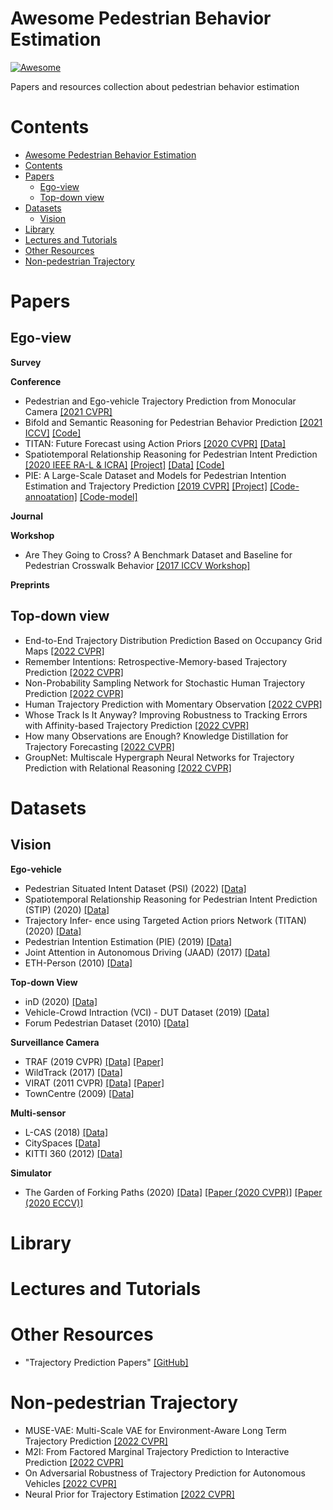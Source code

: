 # Awesome Pedestrian Behavior Estimation
[![Awesome](https://cdn.rawgit.com/sindresorhus/awesome/d7305f38d29fed78fa85652e3a63e154dd8e8829/media/badge.svg)](https://github.com/sindresorhus/awesome)

Papers and resources collection about pedestrian behavior estimation

# Contents
- [Awesome Pedestrian Behavior Estimation](#awesome-pedestrian-behavior-estimation)
- [Contents](#contents)
- [Papers](#papers)
  - [Ego-view](#ego-view)
  - [Top-down view](#top-down-view)
- [Datasets](#datasets)
  - [Vision](#vision)
- [Library](#library)
- [Lectures and Tutorials](#lectures-and-tutorials)
- [Other Resources](#other-resources)
- [Non-pedestrian Trajectory](#non-pedestrian-trajectory)

# Papers

## Ego-view

**Survey**

**Conference**
- Pedestrian and Ego-vehicle Trajectory Prediction from Monocular Camera [[2021 CVPR]](https://openaccess.thecvf.com/content/CVPR2021/papers/Neumann_Pedestrian_and_Ego-Vehicle_Trajectory_Prediction_From_Monocular_Camera_CVPR_2021_paper.pdf)
- Bifold and Semantic Reasoning for Pedestrian Behavior Prediction [[2021 ICCV]](https://openaccess.thecvf.com/content/ICCV2021/papers/Rasouli_Bifold_and_Semantic_Reasoning_for_Pedestrian_Behavior_Prediction_ICCV_2021_paper.pdf) [[Code]]()
- TITAN: Future Forecast using Action Priors [[2020 CVPR]](https://openaccess.thecvf.com/content_CVPR_2020/papers/Malla_TITAN_Future_Forecast_Using_Action_Priors_CVPR_2020_paper.pdf) [[Data]](https://usa.honda-ri.com/titan)
- Spatiotemporal Relationship Reasoning for Pedestrian Intent Prediction [[2020 IEEE RA-L & ICRA]](https://arxiv.org/pdf/2002.08945.pdf) [[Project]](https://stip.stanford.edu) [[Data]](https://stip.stanford.edu/dataset.html) [[Code]](https://github.com/StanfordVL/STR-PIP/)
- PIE: A Large-Scale Dataset and Models for Pedestrian Intention Estimation and Trajectory Prediction [[2019 CVPR]](https://openaccess.thecvf.com/content_ICCV_2019/papers/Rasouli_PIE_A_Large-Scale_Dataset_and_Models_for_Pedestrian_Intention_Estimation_ICCV_2019_paper.pdf) [[Project]](https://data.nvision2.eecs.yorku.ca/PIE_dataset/) [[Code-annoatation]](https://github.com/aras62/PIE) [[Code-model]](https://github.com/aras62/PIEPredict)

**Journal**

**Workshop**
- Are They Going to Cross? A Benchmark Dataset and Baseline for Pedestrian Crosswalk Behavior [[2017 ICCV Workshop]](https://openaccess.thecvf.com/content_ICCV_2017_workshops/papers/w3/Rasouli_Are_They_Going_ICCV_2017_paper.pdf)


**Preprints**

## Top-down view
- End-to-End Trajectory Distribution Prediction Based on Occupancy Grid Maps [[2022 CVPR]](https://openaccess.thecvf.com/content/CVPR2022/papers/Guo_End-to-End_Trajectory_Distribution_Prediction_Based_on_Occupancy_Grid_Maps_CVPR_2022_paper.pdf)
- Remember Intentions: Retrospective-Memory-based Trajectory Prediction [[2022 CVPR]](https://openaccess.thecvf.com/content/CVPR2022/papers/Xu_Remember_Intentions_Retrospective-Memory-Based_Trajectory_Prediction_CVPR_2022_paper.pdf)
- Non-Probability Sampling Network for Stochastic Human Trajectory Prediction [[2022 CVPR]](https://openaccess.thecvf.com/content/CVPR2022/papers/Bae_Non-Probability_Sampling_Network_for_Stochastic_Human_Trajectory_Prediction_CVPR_2022_paper.pdf)
- Human Trajectory Prediction with Momentary Observation [[2022 CVPR]](https://openaccess.thecvf.com/content/CVPR2022/papers/Sun_Human_Trajectory_Prediction_With_Momentary_Observation_CVPR_2022_paper.pdf)
- Whose Track Is It Anyway? Improving Robustness to Tracking Errors with Affinity-based Trajectory Prediction [[2022 CVPR]](https://openaccess.thecvf.com/content/CVPR2022/papers/Weng_Whose_Track_Is_It_Anyway_Improving_Robustness_to_Tracking_Errors_CVPR_2022_paper.pdf)
- How many Observations are Enough? Knowledge Distillation for Trajectory Forecasting [[2022 CVPR]](https://openaccess.thecvf.com/content/CVPR2022/papers/Monti_How_Many_Observations_Are_Enough_Knowledge_Distillation_for_Trajectory_Forecasting_CVPR_2022_paper.pdf)
- GroupNet: Multiscale Hypergraph Neural Networks for Trajectory Prediction with Relational Reasoning [[2022 CVPR]](https://openaccess.thecvf.com/content/CVPR2022/papers/Xu_GroupNet_Multiscale_Hypergraph_Neural_Networks_for_Trajectory_Prediction_With_Relational_CVPR_2022_paper.pdf)

# Datasets
## Vision
**Ego-vehicle**
- Pedestrian Situated Intent Dataset (PSI) (2022) [[Data]](http://pedestriandataset.situated-intent.net)
- Spatiotemporal Relationship Reasoning for Pedestrian Intent Prediction (STIP) (2020) [[Data]](https://stip.stanford.edu)
- Trajectory Infer- ence using Targeted Action priors Network (TITAN) (2020) [[Data]](https://usa.honda-ri.com/titan)
- Pedestrian Intention Estimation (PIE) (2019) [[Data]](https://data.nvision2.eecs.yorku.ca/PIE_dataset/)
- Joint Attention in Autonomous Driving (JAAD) (2017) [[Data]](https://data.nvision2.eecs.yorku.ca/JAAD_dataset/)
- ETH-Person (2010) [[Data]](https://data.vision.ee.ethz.ch/cvl/aess/)

**Top-down View**
- inD (2020) [[Data]](https://www.ind-dataset.com)
- Vehicle-Crowd Intraction (VCI) - DUT Dataset (2019) [[Data]](https://github.com/dongfang-steven-yang/vci-dataset-dut)
- Forum Pedestrian Dataset (2010) [[Data]](https://homepages.inf.ed.ac.uk/rbf/FORUMTRACKING/)

**Surveillance Camera**
- TRAF (2019 CVPR) [[Data]](https://gamma.umd.edu/researchdirections/autonomousdriving/trafdataset/) [[Paper]](https://openaccess.thecvf.com/content_CVPR_2019/papers/Chandra_TraPHic_Trajectory_Prediction_in_Dense_and_Heterogeneous_Traffic_Using_Weighted_CVPR_2019_paper.pdf)
- WildTrack (2017) [[Data]](https://exposing.ai/wildtrack/)
- VIRAT (2011 CVPR) [[Data]](https://viratdata.org) [[Paper]](http://www.cs.columbia.edu/~vondrick/vatic/virat.pdf)
- TownCentre (2009) [[Data]](https://exposing.ai/oxford_town_centre/)

**Multi-sensor**
- L-CAS (2018) [[Data]](https://lcas.lincoln.ac.uk/wp/research/data-sets-software/l-cas-multisensor-people-dataset/)
- CitySpaces [[Data]](https://www.cityscapes-dataset.com/dataset-overview/)
- KITTI 360 (2012) [[Data]](http://www.cvlibs.net/datasets/kitti/)

**Simulator**
- The Garden of Forking Paths (2020) [[Data]](https://next.cs.cmu.edu/multiverse/index.html) [[Paper (2020 CVPR)]](https://arxiv.org/abs/1912.06445) [[Paper (2020 ECCV)]](https://arxiv.org/abs/2004.02022)

# Library

# Lectures and Tutorials

# Other Resources

- "Trajectory Prediction Papers" [[GitHub]](https://github.com/aras62/vision-based-prediction)

# Non-pedestrian Trajectory
- MUSE-VAE: Multi-Scale VAE for Environment-Aware Long Term Trajectory Prediction [[2022 CVPR]](https://openaccess.thecvf.com/content/CVPR2022/papers/Lee_MUSE-VAE_Multi-Scale_VAE_for_Environment-Aware_Long_Term_Trajectory_Prediction_CVPR_2022_paper.pdf)
- M2I: From Factored Marginal Trajectory Prediction to Interactive Prediction [[2022 CVPR]](https://openaccess.thecvf.com/content/CVPR2022/papers/Sun_M2I_From_Factored_Marginal_Trajectory_Prediction_to_Interactive_Prediction_CVPR_2022_paper.pdf)
- On Adversarial Robustness of Trajectory Prediction for Autonomous Vehicles [[2022 CVPR]](https://openaccess.thecvf.com/content/CVPR2022/papers/Zhang_On_Adversarial_Robustness_of_Trajectory_Prediction_for_Autonomous_Vehicles_CVPR_2022_paper.pdf)
- Neural Prior for Trajectory Estimation [[2022 CVPR]](https://openaccess.thecvf.com/content/CVPR2022/papers/Wang_Neural_Prior_for_Trajectory_Estimation_CVPR_2022_paper.pdf)